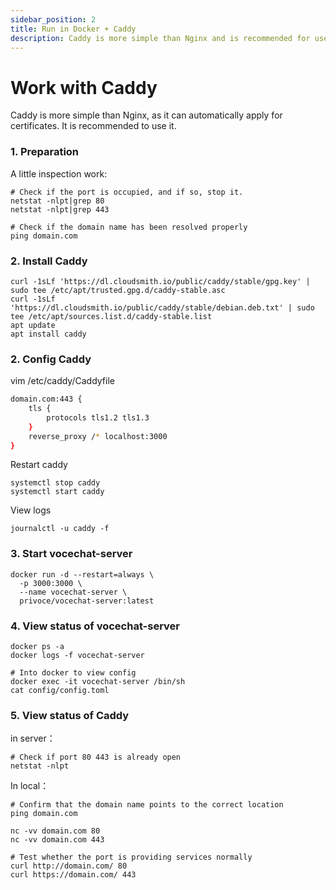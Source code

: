 ```yaml
---
sidebar_position: 2
title: Run in Docker + Caddy
description: Caddy is more simple than Nginx and is recommended for use.
---
```


# Work with Caddy
Caddy is more simple than Nginx, as it can automatically apply for certificates. It is recommended to use it.

### 1. Preparation
A little inspection work:
```shell
# Check if the port is occupied, and if so, stop it.
netstat -nlpt|grep 80
netstat -nlpt|grep 443

# Check if the domain name has been resolved properly
ping domain.com
```

### 2. Install Caddy
```shell
curl -1sLf 'https://dl.cloudsmith.io/public/caddy/stable/gpg.key' | sudo tee /etc/apt/trusted.gpg.d/caddy-stable.asc
curl -1sLf 'https://dl.cloudsmith.io/public/caddy/stable/debian.deb.txt' | sudo tee /etc/apt/sources.list.d/caddy-stable.list
apt update
apt install caddy
```
### 2. Config Caddy
vim /etc/caddy/Caddyfile
```bash
domain.com:443 {
    tls {
        protocols tls1.2 tls1.3
    }
    reverse_proxy /* localhost:3000
}
```
Restart caddy
```shell
systemctl stop caddy
systemctl start caddy
```
View logs
```shell
journalctl -u caddy -f
```

### 3. Start vocechat-server
```shell
docker run -d --restart=always \
  -p 3000:3000 \
  --name vocechat-server \
  privoce/vocechat-server:latest
```

### 4. View status of vocechat-server
```shell
docker ps -a
docker logs -f vocechat-server

# Into docker to view config
docker exec -it vocechat-server /bin/sh
cat config/config.toml
```

### 5. View status of Caddy
in server：
```shell
# Check if port 80 443 is already open
netstat -nlpt
```

In local：
```shell
# Confirm that the domain name points to the correct location
ping domain.com

nc -vv domain.com 80
nc -vv domain.com 443

# Test whether the port is providing services normally
curl http://domain.com/ 80
curl https://domain.com/ 443
```